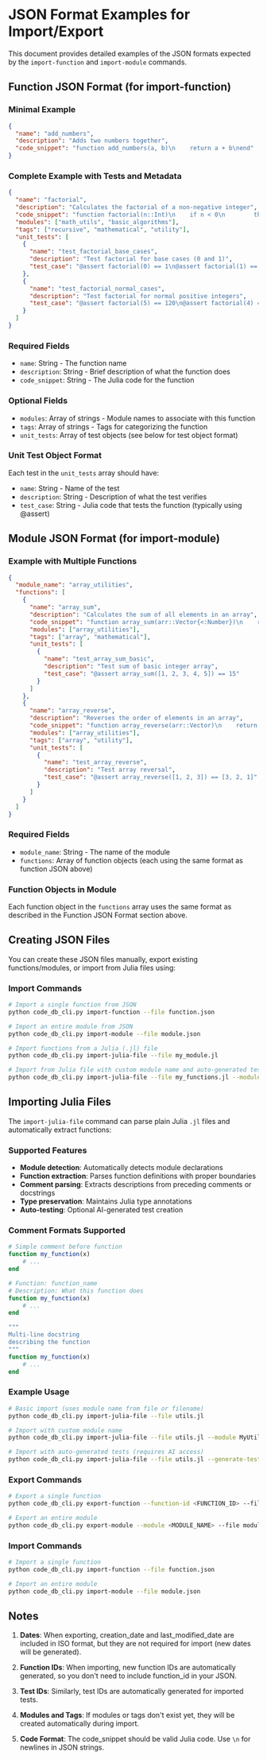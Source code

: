 # JSON Format Examples for Import/Export

This document provides detailed examples of the JSON formats expected by the `import-function` and `import-module` commands.

## Function JSON Format (for import-function)

### Minimal Example
```json
{
  "name": "add_numbers",
  "description": "Adds two numbers together",
  "code_snippet": "function add_numbers(a, b)\n    return a + b\nend"
}
```

### Complete Example with Tests and Metadata
```json
{
  "name": "factorial",
  "description": "Calculates the factorial of a non-negative integer",
  "code_snippet": "function factorial(n::Int)\n    if n < 0\n        throw(ArgumentError(\"n must be non-negative\"))\n    elseif n == 0 || n == 1\n        return 1\n    else\n        return n * factorial(n - 1)\n    end\nend",
  "modules": ["math_utils", "basic_algorithms"],
  "tags": ["recursive", "mathematical", "utility"],
  "unit_tests": [
    {
      "name": "test_factorial_base_cases",
      "description": "Test factorial for base cases (0 and 1)",
      "test_case": "@assert factorial(0) == 1\n@assert factorial(1) == 1"
    },
    {
      "name": "test_factorial_normal_cases",
      "description": "Test factorial for normal positive integers",
      "test_case": "@assert factorial(5) == 120\n@assert factorial(4) == 24"
    }
  ]
}
```

### Required Fields
- `name`: String - The function name
- `description`: String - Brief description of what the function does
- `code_snippet`: String - The Julia code for the function

### Optional Fields
- `modules`: Array of strings - Module names to associate with this function
- `tags`: Array of strings - Tags for categorizing the function
- `unit_tests`: Array of test objects (see below for test object format)

### Unit Test Object Format
Each test in the `unit_tests` array should have:
- `name`: String - Name of the test
- `description`: String - Description of what the test verifies
- `test_case`: String - Julia code that tests the function (typically using @assert)

## Module JSON Format (for import-module)

### Example with Multiple Functions
```json
{
  "module_name": "array_utilities",
  "functions": [
    {
      "name": "array_sum",
      "description": "Calculates the sum of all elements in an array",
      "code_snippet": "function array_sum(arr::Vector{<:Number})\n    return sum(arr)\nend",
      "modules": ["array_utilities"],
      "tags": ["array", "mathematical"],
      "unit_tests": [
        {
          "name": "test_array_sum_basic",
          "description": "Test sum of basic integer array",
          "test_case": "@assert array_sum([1, 2, 3, 4, 5]) == 15"
        }
      ]
    },
    {
      "name": "array_reverse",
      "description": "Reverses the order of elements in an array",
      "code_snippet": "function array_reverse(arr::Vector)\n    return reverse(arr)\nend",
      "modules": ["array_utilities"],
      "tags": ["array", "utility"],
      "unit_tests": [
        {
          "name": "test_array_reverse",
          "description": "Test array reversal",
          "test_case": "@assert array_reverse([1, 2, 3]) == [3, 2, 1]"
        }
      ]
    }
  ]
}
```

### Required Fields
- `module_name`: String - The name of the module
- `functions`: Array of function objects (each using the same format as function JSON above)

### Function Objects in Module
Each function object in the `functions` array uses the same format as described in the Function JSON Format section above.

## Creating JSON Files

You can create these JSON files manually, export existing functions/modules, or import from Julia files using:

### Import Commands
```bash
# Import a single function from JSON
python code_db_cli.py import-function --file function.json

# Import an entire module from JSON
python code_db_cli.py import-module --file module.json

# Import functions from a Julia (.jl) file
python code_db_cli.py import-julia-file --file my_module.jl

# Import from Julia file with custom module name and auto-generated tests
python code_db_cli.py import-julia-file --file my_functions.jl --module custom_module --generate-tests
```

## Importing Julia Files

The `import-julia-file` command can parse plain Julia `.jl` files and automatically extract functions:

### Supported Features
- **Module detection**: Automatically detects module declarations
- **Function extraction**: Parses function definitions with proper boundaries
- **Comment parsing**: Extracts descriptions from preceding comments or docstrings
- **Type preservation**: Maintains Julia type annotations
- **Auto-testing**: Optional AI-generated test creation

### Comment Formats Supported
```julia
# Simple comment before function
function my_function(x)
    # ...
end

# Function: function_name  
# Description: What this function does
function my_function(x)
    # ...
end

"""
Multi-line docstring
describing the function
"""
function my_function(x)
    # ...
end
```

### Example Usage
```bash
# Basic import (uses module name from file or filename)
python code_db_cli.py import-julia-file --file utils.jl

# Import with custom module name
python code_db_cli.py import-julia-file --file utils.jl --module MyUtilities

# Import with auto-generated tests (requires AI access)
python code_db_cli.py import-julia-file --file utils.jl --generate-tests
```

### Export Commands
```bash
# Export a single function
python code_db_cli.py export-function --function-id <FUNCTION_ID> --file function.json

# Export an entire module
python code_db_cli.py export-module --module <MODULE_NAME> --file module.json
```

### Import Commands
```bash
# Import a single function
python code_db_cli.py import-function --file function.json

# Import an entire module
python code_db_cli.py import-module --file module.json
```

## Notes

1. **Dates**: When exporting, creation_date and last_modified_date are included in ISO format, but they are not required for import (new dates will be generated).

2. **Function IDs**: When importing, new function IDs are automatically generated, so you don't need to include function_id in your JSON.

3. **Test IDs**: Similarly, test IDs are automatically generated for imported tests.

4. **Modules and Tags**: If modules or tags don't exist yet, they will be created automatically during import.

5. **Code Format**: The code_snippet should be valid Julia code. Use `\n` for newlines in JSON strings.
